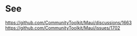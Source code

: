 # See
https://github.com/CommunityToolkit/Maui/discussions/1663  
https://github.com/CommunityToolkit/Maui/issues/1702
